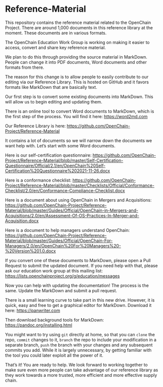 # Reference-Material
This repository contains the reference material related to the OpenChain Project. There are around 1,000 documents in this reference library at the moment. These documents are in various formats.

The OpenChain Education Work Group is working on making it easier to access, convert and share key reference material.

We plan to do this through providing the source material in MarkDown. People can change it into PDF documents, Word documents and other formats from there.

The reason for this change is to allow people to easily contribute to our editing via our Reference Library. This is hosted on GitHub and it favors formats like MarkDown that are basically text.

Our first step is to convert some existing documents into MarkDown. This will allow us to begin editing and updating them.

There is an online tool to convert Word documents to MarkDown, which is the first step of the process. You will find it here:
<https://word2md.com>

Our Reference Library is here:
<https://github.com/OpenChain-Project/Reference-Material>

It contains a lot of documents so we will narrow down the documents we want help with. Let’s start with some Word documents.

Here is our self-certification questionnaire: <https://github.com/OpenChain-Project/Reference-Material/blob/master/Self-Certification-Questionnaire/Official/2.1/en/OpenChain%20Self-Certification%20Questionnaire%202021-11-26.docx>


Here is a conformance checklist:
<https://github.com/OpenChain-Project/Reference-Material/blob/master/Checklists/Official/Conformance-Checklist/2.0/en/Conformance-Compliance-Checklist.docx>

Here is a document about using OpenChain in Mergers and Acquisitions:
<https://github.com/OpenChain-Project/Reference-Material/blob/master/Guides/Official/OpenChain-in-Mergers-and-Acquisitions/2.0/en/Assessment-Of-OS-Practices-In-Merger-and-Acquisition.docx>

Here is a document to help managers understand OpenChain:
<https://github.com/OpenChain-Project/Reference-Material/blob/master/Guides/Official/OpenChain-For-Managers/2.0/en/OpenChain%20For%20Managers%20-%20Version%201.0.docx>

If you convert one of these documents to MarkDown, please open a Pull Request to submit the updated document. If you need help with that, please ask our education work group at this mailing list:
<https://lists.openchainproject.org/g/education/messages>

Now you can help with updating the documentation! The process is the same. Update the MarkDown and submit a pull request.

There is a small learning curve to take part in this new drive. However, it is quick, easy and free to get a graphical editor for MarkDown. Download it here:
<https://panwriter.com>

Then download background tools for MarkDown:
<https://pandoc.org/installing.html>

You might want to try using `git` directly at home, so that you can `clone` the repo, `commit` changes to it, `branch` the repo to include your modification in a separate branch, `push` the branch with your changes and any subsequent commits you add. While it is largely unnecessary, by getting familiar with the tool you could later exploit all the power of it.

That’s it! You are ready to help. We look forward to working together to make sure even more people can take advantage of our reference library as they work towards a more trusted, more efficient and more effective supply chain.
